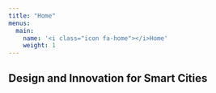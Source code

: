 ```yaml
---
title: "Home"
menus:
  main:
    name: '<i class="icon fa-home"></i>Home'
    weight: 1
---
```


## Design and Innovation for Smart Cities
